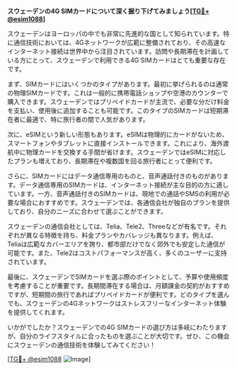 **スウェーデンの4G SIMカードについて深く掘り下げてみましょう[[TG💪+ @esim1088](https://t.me/s/esim1088)]**

スウェーデンはヨーロッパの中でも非常に先進的な国として知られています。特に通信技術においては、4Gネットワークが広範に整備されており、その高速なインターネット接続は世界中から注目されています。訪問や長期滞在を計画している方にとって、スウェーデンで利用できる4G SIMカードはとても重要な存在です。

まず、SIMカードにはいくつかのタイプがあります。最初に挙げられるのは通常の物理SIMカードです。これは一般的に携帯電話ショップや空港のカウンターで購入できます。スウェーデンではプリペイドカードが主流で、必要な分だけ料金を支払い、使用後に追加することも可能です。このタイプのSIMカードは短期滞在者に最適で、特に旅行者の間で人気があります。

次に、eSIMという新しい形態もあります。eSIMは物理的にカードがないため、スマートフォンやタブレットに直接インストールできます。これにより、海外渡航中に物理カードを交換する手間が省けます。スウェーデンではeSIMに対応したプランも増えており、長期滞在や複数国を回る旅行者にとって便利です。

さらに、SIMカードにはデータ通信専用のものと、音声通話付きのものがあります。データ通信専用のSIMカードは、インターネット接続が主な目的の方に適しています。一方、音声通話付きのSIMカードは、現地での通話やSMSの利用が必要な場合におすすめです。スウェーデンでは、各通信会社が独自のプランを提供しており、自分のニーズに合わせて選ぶことができます。

スウェーデンの通信会社としては、Telia、Tele2、Threeなどが有名です。それぞれが異なる特徴を持ち、料金プランやカバレッジも異なります。例えば、Teliaは広範なカバーエリアを誇り、都市部だけでなく郊外でも安定した通信が可能です。また、Tele2はコストパフォーマンスが高く、多くのユーザーに支持されています。

最後に、スウェーデンでSIMカードを選ぶ際のポイントとして、予算や使用頻度を考慮することが重要です。長期間滞在する場合は、月額課金の契約がおすすめですが、短期間の旅行であればプリペイドカードが便利です。どのタイプを選んでも、スウェーデンの4Gネットワークはストレスフリーなインターネット体験を提供してくれます。

いかがでしたか？スウェーデンでの4G SIMカードの選び方は多岐にわたりますが、自分のライフスタイルに合ったものを選ぶことが大切です。ぜひ、この機会にスウェーデンの通信技術を体験してみてください！

[[TG💪+ @esim1088](https://t.me/s/esim1088) ![Image](https://i.postimg.cc/Y0z9fWf4/image.png)]